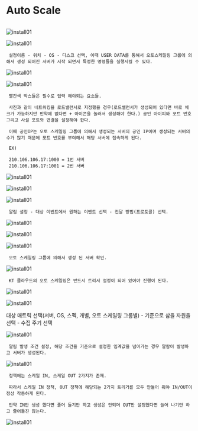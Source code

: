 # Auto Scale

```
```
![install01](./img/KTcoud/AutoScale/AC01.png)

![install01](./img/KTcoud/AutoScale/AC02.png)

```
 설정이름 - 위치 - OS - 디스크 선택, 이때 USER DATA를 통해서 오토스케일링 그룹에 의해서 생성 되어진 서버가 시작 되면서 특정한 명령들을 실행시킬 수 있다.
```

![install01](./img/KTcoud/AutoScale/AC03.png)

![install01](./img/KTcoud/AutoScale/AC04.png)

```
 빨간색 박스들은 필수로 입력 해야되는 요소들.

 사진과 같이 네트워킹을 로드밸런서로 지정했을 경우(로드밸런서가 생성되어 있다면 바로 체크가 가능하지만 만약에 없다면 + 아이콘을 눌러서 생성해야 한다.) 공인 아이피와 포트 번호 그리고 사설 포트와 연결을 설정해야 한다.

 이때 공인IP는 오토 스케일링 그룹에 의해서 생성되는 서버의 공인 IP이며 생성되는 서버의 수가 많기 때문에 포트 번호를 부여해서 해당 서버에 접속하게 된다.

 EX)

 210.106.106.17:1000 = 1번 서버
 210.106.106.17:1001 = 2번 서버
```

![install01](./img/KTcoud/AutoScale/AC05.png)

![install01](./img/KTcoud/AutoScale/AC06.png)

![install01](./img/KTcoud/AutoScale/AC07.png)

```
 알림 설정 - 대상 이벤트에서 원하는 이벤트 선택 - 전달 방법(프로토콜) 선택.
```

![install01](./img/KTcoud/AutoScale/AC08.png)

![install01](./img/KTcoud/AutoScale/AC09.png)

![install01](./img/KTcoud/AutoScale/AC11.png)

```
 오토 스케일링 그룹에 의해서 생성 된 서버 확인.
```
![install01](./img/KTcoud/AutoScale/AC12.png)

```
 KT 클라우드의 오토 스케일링은 반드시 트리서 설정이 되어 있어야 진행이 된다.
```

![install01](./img/KTcoud/AutoScale/AC13.png)

![install01](./img/KTcoud/AutoScale/AC14.png)

 대상 매트릭 선택(서버, OS, 스펙, 개별, 오토 스케일링 그룹별) - 기준으로 삼을 자원을 선택 - 수집 주기 선택

![install01](./img/KTcoud/AutoScale/AC15.png)

```
 알림 발생 조건 설정, 해당 조건을 기준으로 설정한 임계값을 넘어가는 경우 알람이 발생하고 서버가 생성된다.
```

![install01](./img/KTcoud/AutoScale/AC16.png)

```
 정책에는 스케일 IN, 스케일 OUT 2가지가 존재.

 따라서 스케일 IN 정책, OUT 정책에 해당되는 2가지 트리거를 모두 만들어 줘야 IN/OUT이 정상 작동하게 된다.

 만약 IN만 생성 했다면 줄어 들기만 하고 생성은 안되며 OUT만 설정했다면 늘어 나기만 하고 줄어들진 않는다.
```

![install01](./img/KTcoud/AutoScale/AC17.png)


